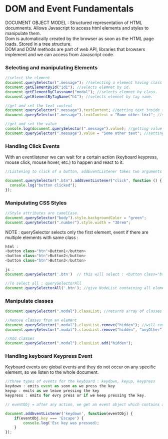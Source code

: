 # DOM and Event Fundamentals

DOCUMENT OBJECT MODEL : Structured representation of HTML documnents. Allows Javascript to access html elements and styles to manipulate them. <br>
Dom is automatically created by the browser as soon as the HTML page loads. Stored in a tree structure.
<br>
DOM and DOM methods are part of web API, libraries that browsers implement and we can access from Javascript code.

### Selecting and manipulating Elements

```js run
//select the element
document.querySelector(".message"); //selecting a element having class name message.
document.getElementById("id1"); //selects elemnet by id.
document.getElementByClassname("modal"); //selects elemnet by class.
document.getElementByTagName("h1"); //selects elemnet by tag name.

//get and set the text content
document.querySelector(".message").textContent; //getting text inside the element.
document.querySelector(".message").textContent = "Some other text"; //setting text inside the element.

//get and set the value
console.log(document.querySelector(".message").value); //getting value inside the element (input element).
document.querySelector(".message").value = "Some other text"; //setting value inside the element (input element).
```

### Handling Click Events

With an eventlistener we can wait for a certain action (keyboard keypress, mouse click, mouse hover, etc.) to happen and react to it.

```js run
//Listening to click of a button, addEventListener takes two arguments 1. type of event to listen to, 2. function : which contains what we want to do on that event.

document.querySelector(".btn").addEventListener("click", function () {
  console.log("button clicked");
});
```

### Manipulating CSS Styles

```js run
//Style attributes are camelCase.
document.querySelector("body").style.backgroundColor = "green";
document.querySelector(".number").style.width = "30rem";
```

NOTE : querySelector selects only the first element, event if there are multiple elements with same class :

```js run
html :
<button class="btn">Button1</button>
<button class="btn">Button2</button>
<button class="btn">Button3</button>

js :
document.querySelector('.btn')  // this will select : <button class="btn">Button1</button> only

//To select all : querySelectorAll
document.querySelectorAll('.btn'); //give NodeList containing all elements.
```

### Manipulate classes

```js run
document.querySelector(".modal").classList; //returns array of classes available in the element

//Remove classes from an element
document.querySelector(".modal").classList.remove("hidden"); //will remove the hidden class.
document.querySelector(".modal").classList.remove("hidden", "anyOther"); //will remove both classes

//Add classes
document.querySelector(".modal").classList.add("hidden");
```

### Handling keyboard Keypress Event

Keyboard events are global events and they do not occur on any specific element, so we listen to the whole document.

```js run
//three types of events for the keyboard : keydown, keyup, keypress
keydown : emits event as soon as we press the key
keyup : emits as we leave pressing the key
keypress : emits for evry press or if we keep pressing the key.

// eventObj = after any action, we get an event object which contains all information about object.{key, code, location, ctrlKey, altKey, etc..}

document.addEventListener('keydown', function(eventObj) {
    if(eventObj.key === 'Escape') {
        console.log('Esc key was pressed);
    }
});
```

